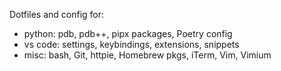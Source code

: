 Dotfiles and config for: 

* python: pdb, pdb++, pipx packages, Poetry config
* vs code: settings, keybindings, extensions, snippets
* misc: bash, Git, httpie, Homebrew pkgs, iTerm, Vim, Vimium
